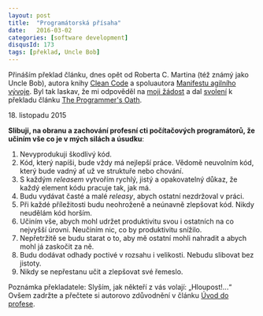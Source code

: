 ```yaml
---
layout: post
title:  "Programátorská přísaha"
date:   2016-03-02
categories: [software development]
disqusId: 173
tags: [překlad, Uncle Bob]
---
```

Přináším překlad článku, dnes opět od Roberta C. Martina (též známý jako Uncle Bob), autora knihy <a href="http://amzn.to/1wkixFY">Clean Code</a> a spoluautora <a href="http://agilemanifesto.org/iso/cs/">Manifestu agilního vývoje</a>. Byl tak laskav, že mi odpověděl na <a href="https://twitter.com/banterCZ/status/705013179517169664">moji žádost</a> a dal <a href="https://twitter.com/unclebobmartin/status/705134763766648832">svolení</a> k překladu článku <a href="http://blog.cleancoder.com/uncle-bob/2015/11/18/TheProgrammersOath.html">The Programmer's Oath</a>.

18\. listopadu 2015

<strong>Slibuji, na obranu a zachování profesní cti počítačových programátorů, že učiním vše co je v mých silách a úsudku</strong>:
<!--more-->

1. Nevyprodukuji škodlivý kód.
2. Kód, který napíši, bude vždy má nejlepší práce. Vědomě neuvolním kód, který bude vadný ať už ve struktuře nebo chování.
3. S každým <em>releasem </em>vytvořím rychlý, jistý a opakovatelný důkaz, že každý element kódu pracuje tak, jak má.
4. Budu vydávat časté a malé <em>releasy</em>, abych ostatní nezdržoval v práci.
5. Při každé příležitosti budu neohroženě a neúnavně zlepšovat kód. Nikdy neudělám kód horším.
6. Učiním vše, abych mohl udržet produktivitu svou i ostatních na co nejvyšší úrovni. Neučiním nic, co by produktivitu snížilo.
7. Nepřetržitě se budu starat o to, aby mě ostatní mohli nahradit a abych mohl já zaskočit za ně.
8. Budu dodávat odhady poctivé v rozsahu i velikosti. Nebudu slibovat bez jistoty.
9. Nikdy se nepřestanu učit a zlepšovat své řemeslo.

Poznámka překladatele: Slyším, jak někteří z vás volají: „Hloupost!...“ Ovšem zadržte a přečtete si autorovo zdůvodnění v článku <a href="/item/174">Úvod do profese</a>.